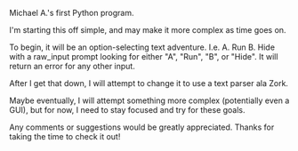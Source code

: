 Michael A.'s first Python program.

I'm starting this off simple, and may make it more complex as time goes on.

To begin, it will be an option-selecting text adventure.
I.e. A. Run B. Hide with a raw_input prompt looking for either "A", "Run", "B", or "Hide".
It will return an error for any other input.

After I get that down, I will attempt to change it to use a text parser ala Zork.

Maybe eventually, I will attempt something more complex (potentially even a GUI), 
but for now, I need to stay focused and try for these goals.

Any comments or suggestions would be greatly appreciated. Thanks for taking the time to check it out!
